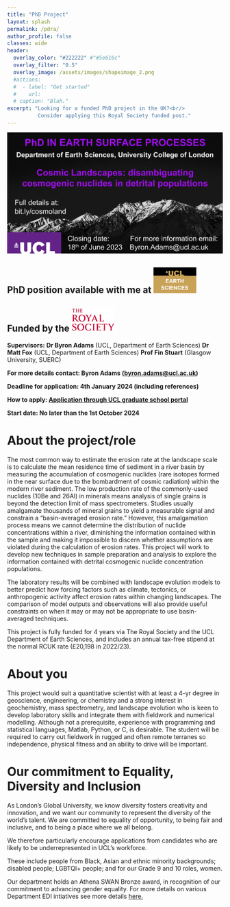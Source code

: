 ```yaml
---
title: "PhD Project"
layout: splash
permalink: /pdra/
author_profile: false
classes: wide
header:
  overlay_color: "#222222" #"#5e616c"
  overlay_filter: "0.5"
  overlay_image: /assets/images/shapeimage_2.png
  #actions:
  #  - label: "Get started"
  #    url: 
  # caption: "Blah."
excerpt: "Looking for a funded PhD project in the UK?<br/>
          Consider applying this Royal Society funded post."
---
```

![phd](/assets/images/phd_twitter_ad.png)

## PhD position available with me at <a href="[https://royalsociety.org/](https://www.ucl.ac.uk/earth-sciences/ucl-earth-sciences)"><img src="/assets/images/UCL_ES_logo.png" alt="logo" width="100"/></a>

## Funded by the  <a href="https://royalsociety.org/"><img src="/assets/images/RS_logo.jpg" alt="logo" width="100"/></a>

**Supervisors:** 
**Dr Byron Adams** (UCL, Department of Earth Sciences) 
**Dr Matt Fox** (UCL, Department of Earth Sciences) 
**Prof Fin Stuart** (Glasgow University, SUERC)

**For more details contact: Byron Adams (byron.adams@ucl.ac.uk)**

**Deadline for application: 4th January 2024 (including references)**

**How to apply: [Application through UCL graduate school portal](https://evision.ucl.ac.uk/urd/sits.urd/run/siw_ipp_lgn.login?process=siw_ipp_app&code1=RRDEARSING01&code2=0035)**

**Start date: No later than the 1st October 2024**

# About the project/role
The most common way to estimate the erosion rate at the landscape scale is to calculate the mean residence time of sediment in a river basin by measuring the accumulation of cosmogenic nuclides (rare isotopes formed in the near surface due to the bombardment of cosmic radiation) within the modern river sediment.  The low production rate of the commonly-used nuclides (10Be and 26Al) in minerals means analysis of single grains is beyond the detection limit of mass spectrometers. Studies usually amalgamate thousands of mineral grains to yield a measurable signal and constrain a “basin-averaged erosion rate.” However, this amalgamation process means we cannot determine the distribution of nuclide concentrations within a river, diminishing the information contained within the sample and making it impossible to discern whether assumptions are violated during the calculation of erosion rates. This project will work to develop new techniques in sample preparation and analysis to explore the information contained with detrital cosmogenic nuclide concentration populations.

The laboratory results will be combined with landscape evolution models to better predict how forcing factors such as climate, tectonics, or anthropogenic activity affect erosion rates within changing landscapes. The comparison of model outputs and observations will also provide useful constraints on when it may or may not be appropriate to use basin-averaged techniques.

This project is fully funded for 4 years via The Royal Society and the UCL Department of Earth Sciences, and includes an annual tax-free stipend at the normal RCUK rate (£20,198 in 2022/23).

# About you
This project would suit a quantitative scientist with at least a 4-yr degree in geoscience, engineering, or chemistry and a strong interest in geochemistry, mass spectrometry, and landscape evolution who is keen to develop laboratory skills and integrate them with fieldwork and numerical modelling. Although not a prerequisite, experience with programming and statistical languages, Matlab, Python, or C, is desirable. The student will be required to carry out fieldwork in rugged and often remote terranes so independence, physical fitness and an ability to drive will be important.

# Our commitment to Equality, Diversity and Inclusion
As London’s Global University, we know diversity fosters creativity and innovation, and we want our community to represent the diversity of the world’s talent. We are committed to equality of opportunity, to being fair and inclusive, and to being a place where we all belong.

We therefore particularly encourage applications from candidates who are likely to be underrepresented in UCL’s workforce.

These include people from Black, Asian and ethnic minority backgrounds; disabled people; LGBTQI+ people; and for our Grade 9 and 10 roles, women.

Our department holds an Athena SWAN Bronze award, in recognition of our commitment to advancing gender equality. For more details on various Department EDI intiatives see more details [here.](https://www.ucl.ac.uk/earth-sciences/equality-diversity-inclusion-edi)
